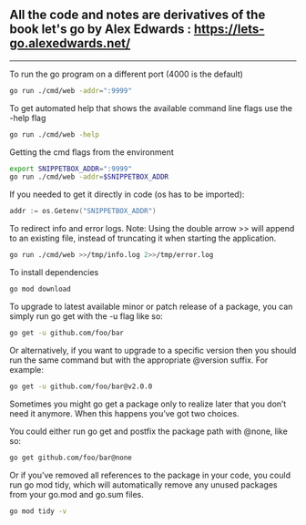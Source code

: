 ## All the code and notes are derivatives of the book let's go by Alex Edwards : https://lets-go.alexedwards.net/
-------------------------------------------------------------------------

To run the go program on a different port  (4000 is the default)

```sh
go run ./cmd/web -addr=":9999"
```

To get automated help that shows the available command line flags use the -help flag

```sh
go run ./cmd/web -help
```
Getting the cmd flags from the environment

```sh
export SNIPPETBOX_ADDR=":9999"
go run ./cmd/web -addr=$SNIPPETBOX_ADDR

```

If you needed to get it directly in code (os has to be imported):

```go
addr := os.Getenv("SNIPPETBOX_ADDR")
```

To redirect info and error logs. Note: Using the double arrow >> will append to an existing file, instead of truncating it when starting the application.

```sh
go run ./cmd/web >>/tmp/info.log 2>>/tmp/error.log
```
To install dependencies

```sh
go mod download
```
To upgrade to latest available minor or patch release of a package, you can simply run go get with the -u flag like so:
```sh
go get -u github.com/foo/bar
```

Or alternatively, if you want to upgrade to a specific version then you should run the same command but with the appropriate @version suffix. For example:

```sh
go get -u github.com/foo/bar@v2.0.0
```

Sometimes you might go get a package only to realize later that you don’t need it anymore. When this happens you’ve got two choices.

You could either run go get and postfix the package path with @none, like so:

```sh
go get github.com/foo/bar@none

```
Or if you’ve removed all references to the package in your code, you could run go mod tidy, which will automatically remove any unused packages from your go.mod and go.sum files.

```sh
go mod tidy -v
```